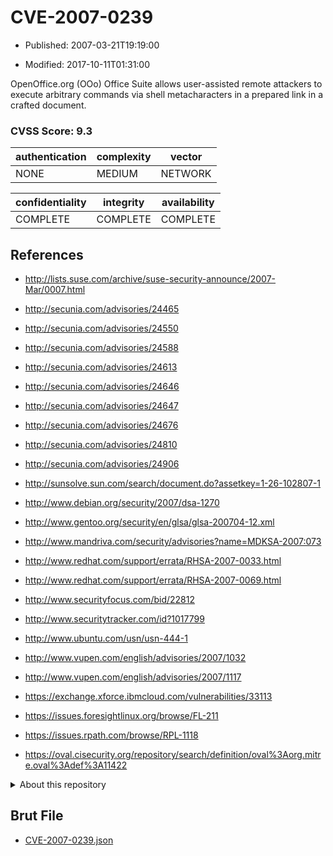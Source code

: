 # CVE-2007-0239

- Published: 2007-03-21T19:19:00

- Modified: 2017-10-11T01:31:00

OpenOffice.org (OOo) Office Suite allows user-assisted remote attackers to execute arbitrary commands via shell metacharacters in a prepared link in a crafted document.

### CVSS Score: **9.3**

| authentication | complexity | vector |
| --- | --- | --- |
| NONE | MEDIUM | NETWORK |

| confidentiality | integrity | availability |
| --- | --- | --- |
| COMPLETE | COMPLETE | COMPLETE |

## References

* http://lists.suse.com/archive/suse-security-announce/2007-Mar/0007.html

* http://secunia.com/advisories/24465

* http://secunia.com/advisories/24550

* http://secunia.com/advisories/24588

* http://secunia.com/advisories/24613

* http://secunia.com/advisories/24646

* http://secunia.com/advisories/24647

* http://secunia.com/advisories/24676

* http://secunia.com/advisories/24810

* http://secunia.com/advisories/24906

* http://sunsolve.sun.com/search/document.do?assetkey=1-26-102807-1

* http://www.debian.org/security/2007/dsa-1270

* http://www.gentoo.org/security/en/glsa/glsa-200704-12.xml

* http://www.mandriva.com/security/advisories?name=MDKSA-2007:073

* http://www.redhat.com/support/errata/RHSA-2007-0033.html

* http://www.redhat.com/support/errata/RHSA-2007-0069.html

* http://www.securityfocus.com/bid/22812

* http://www.securitytracker.com/id?1017799

* http://www.ubuntu.com/usn/usn-444-1

* http://www.vupen.com/english/advisories/2007/1032

* http://www.vupen.com/english/advisories/2007/1117

* https://exchange.xforce.ibmcloud.com/vulnerabilities/33113

* https://issues.foresightlinux.org/browse/FL-211

* https://issues.rpath.com/browse/RPL-1118

* https://oval.cisecurity.org/repository/search/definition/oval%3Aorg.mitre.oval%3Adef%3A11422

<details>
<summary>About this repository</summary> 

  This repository is part of the project [Live Hack CVE](https://github.com/Live-Hack-CVE). Main website can be found [www.live-hack.org](https://www.live-hack.org) 
  
  Made by [Sn0wAlice](https://github.com/Sn0wAlice) for the people that care about security and need to have a feed of the latest CVEs. Hope you enjoy it, don't forget to star the repo and follow me on [Twitter](https://twitter.com/Sn0wAlice) and [Github](https://github.com/Sn0wAlice). And that is my [personnal website](https://www.alice-snow.me/)

  - [Home Page](https://github.com/Live-Hack-CVE)
  - [Framework](https://github.com/Live-Hack-CVE/cve-framework)
  - [CVE database](https://github.com/Live-Hack-CVE/full_database)
  - [Changelog](https://github.com/Live-Hack-CVE/Changelog)
</details>

## Brut File

* [CVE-2007-0239.json](https://raw.githubusercontent.com/Live-Hack-CVE/full_database/main/cves/2007/CVE-2007-0239.json)

